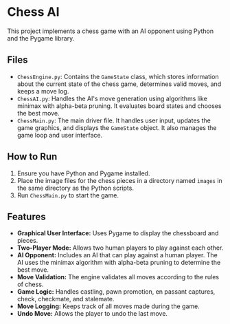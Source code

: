# Chess AI

This project implements a chess game with an AI opponent using Python and the Pygame library.

## Files

* `ChessEngine.py`:  Contains the `GameState` class, which stores information about the current state of the chess game, determines valid moves, and keeps a move log.
* `ChessAI.py`: Handles the AI's move generation using algorithms like minimax with alpha-beta pruning.  It evaluates board states and chooses the best move.
* `ChessMain.py`:  The main driver file. It handles user input, updates the game graphics, and displays the `GameState` object. It also manages the game loop and user interface.

## How to Run

1.  Ensure you have Python and Pygame installed.
2.  Place the image files for the chess pieces in a directory named `images` in the same directory as the Python scripts.
3.  Run `ChessMain.py` to start the game.

## Features

* **Graphical User Interface:** Uses Pygame to display the chessboard and pieces.
* **Two-Player Mode:** Allows two human players to play against each other.
* **AI Opponent:** Includes an AI that can play against a human player.  The AI uses the minimax algorithm with alpha-beta pruning to determine the best move.
* **Move Validation:** The engine validates all moves according to the rules of chess.
* **Game Logic:** Handles castling, pawn promotion, en passant captures, check, checkmate, and stalemate.
* **Move Logging:** Keeps track of all moves made during the game.
* **Undo Move:** Allows the player to undo the last move.
